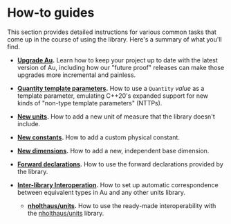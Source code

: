 # How-to guides

This section provides detailed instructions for various common tasks that come up in the course of
using the library.  Here's a summary of what you'll find.

- **[Upgrade Au](./upgrade.md).**  Learn how to keep your project up to date with the latest version
  of Au, including how our "future proof" releases can make those upgrades more incremental and
  painless.

- **[Quantity template parameters](./quantity-template-parameters.md).**  How to use a `Quantity`
  _value_ as a template parameter, emulating C++20's expanded support for new kinds of "non-type
  template parameters" (NTTPs).

- **[New units](./new-units.md).**  How to add a new unit of measure that the library doesn't
  include.

- **[New constants](./new-constants.md).**  How to add a custom physical constant.

- **[New dimensions](./new-dimensions.md).**  How to add a new, independent base dimension.

- **[Forward declarations](./forward-declarations.md).**  How to use the forward declarations
  provided by the library.

- **[Inter-library Interoperation](./interop/index.md).**  How to set up automatic correspondence
  between equivalent types in Au and any other units library.

    - **[nholthaus/units](./interop/nholthaus.md).**  How to use the ready-made interoperability
      with the [nholthaus/units](https://github.com/nholthaus/units) library.

